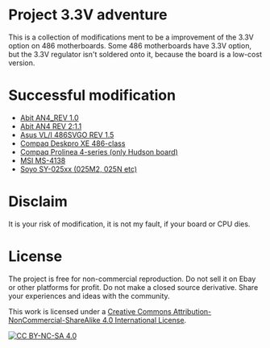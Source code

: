 # Project  3.3V adventure 

This is a collection of modifications ment to be a improvement of the 3.3V option on 486 motherboards. Some 486 motherboards have 3.3V option, but the 3.3V regulator isn't soldered onto it, because the board is a low-cost version.




# Successful modification
- [Abit AN4_REV 1.0](https://github.com/matt1187/3.3V-adventure/blob/main/Abit_AN4/readme.md)
- [Abit AN4 REV 2:1.1](https://github.com/matt1187/3.3V-adventure/blob/main/Abit_AN4/readme_rev2_1_1.md)
- [Asus VL/I 486SVGO REV 1.5](https://github.com/matt1187/3.3V-adventure/blob/main/asus_SVGO/readme.md)
- [Compaq Deskpro XE 486-class](https://github.com/matt1187/3.3V-adventure/blob/main/compaq_XE_486/readme.md)
- [Compaq Prolinea 4-series (only Hudson board)](https://github.com/matt1187/3.3V-adventure/blob/main/compaq_hudson/readme.md)
- [MSI MS-4138](https://github.com/matt1187/3.3V-adventure/blob/main/MS4138/readme.md)
- [Soyo SY-025xx (025M2, 025N etc) ](https://github.com/matt1187/3.3V-adventure/blob/main/Soyo_SY-025x2/readme.md)

  
# Disclaim
It is your risk of modification, it is not my fault, if your board or CPU dies.


# License
The project is free for non-commercial reproduction. Do not sell it on Ebay or other platforms for profit. Do not make a closed source derivative. Share your experiences and ideas with the community.

This work is licensed under a [Creative Commons Attribution-NonCommercial-ShareAlike 4.0 International License][cc-by-nc-sa].

[![CC BY-NC-SA 4.0][cc-by-nc-sa-image]][cc-by-nc-sa]

[cc-by-nc-sa]: http://creativecommons.org/licenses/by-nc-sa/4.0/
[cc-by-nc-sa-image]: https://licensebuttons.net/l/by-nc-sa/4.0/88x31.png

